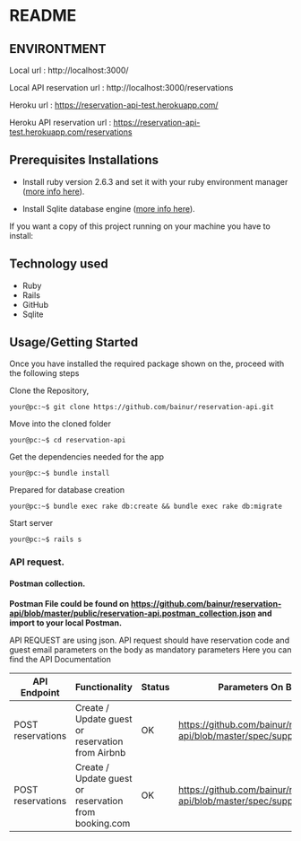# README
## ENVIRONTMENT
Local url :
http://localhost:3000/

Local API reservation url :
http://localhost:3000/reservations

Heroku url :
https://reservation-api-test.herokuapp.com/

Heroku API reservation url :
https://reservation-api-test.herokuapp.com/reservations


## Prerequisites Installations

- Install ruby version 2.6.3 and set it with your ruby environment manager
  ([more info here](https://www.ruby-lang.org/en/documentation/installation/)).

- Install Sqlite database engine
  ([more info here](https://sqlite.org/index.html)).

<p>If you want a copy of this project running on your machine you have to install:</p>

## Technology used

- Ruby
- Rails
- GitHub
- Sqlite

## Usage/Getting Started

Once you have installed the required package shown on the, proceed with the following steps

Clone the Repository,

```Shell
your@pc:~$ git clone https://github.com/bainur/reservation-api.git
```

Move into the cloned folder

```Shell
your@pc:~$ cd reservation-api
```

Get the dependencies needed for the app

```Shell
your@pc:~$ bundle install
```

Prepared for database creation

```Shell
your@pc:~$ bundle exec rake db:create && bundle exec rake db:migrate
```

Start server

```Shell
your@pc:~$ rails s
```

### API request.
#### Postman collection.

**Postman File could be found on https://github.com/bainur/reservation-api/blob/master/public/reservation-api.postman_collection.json and import to your local Postman.**

API REQUEST are using json. 
API request should have reservation code and guest email parameters on the body as mandatory parameters
Here you can find the API Documentation

| API Endpoint                           | Functionality                                          | Status | Parameters On Body , JSON FORMAT|
| -------------------------------------- | ------------------------------------------------------ | ------ | -----------
| POST reservations                      | Create / Update guest or reservation from Airbnb       | OK     | https://github.com/bainur/reservation-api/blob/master/spec/support/params_airbnb.json      |
| POST reservations                      | Create / Update guest or reservation from booking.com  | OK     | https://github.com/bainur/reservation-api/blob/master/spec/support/params_booking_com.json |
